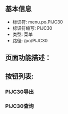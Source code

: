 
## 基本信息

- 标识符: menu.po.PIJC30
- 标识符缩写: PIJC30
- 类型: 菜单
- 路径: /po/PIJC30

## 页面功能描述：





## 按钮列表:


### PIJC30导出



### PIJC30查询


